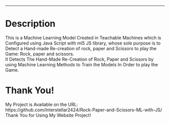 <hr>
<h1>Description</h1>
This is a Machine Learning Model Created in Teachable Machines which is Configured using Java Script with ml5 JS library, whose sole purpose is to Detect a Hand-made Re-creation of rock, paper and Scissors to play the Game: Rock, paper and scissors.
<br>
It Detects The Hand-Made Re-Creation of Rock, Paper and Scissors by using Machine Learning Methods to Train the Models In Order to play the Game.
<br>
<h1>Thank You!</h1>
My Project is Available on the URL: https://github.com/Interstellar2424/Rock-Paper-and-Scissors-ML-with-JS/
<br>
Thank You for Using My Website Project!
